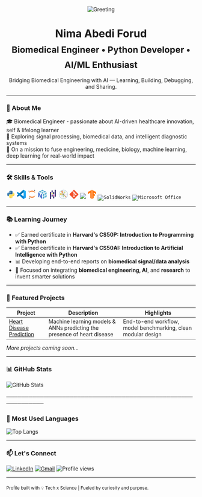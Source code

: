 <p align="center">
  <img src="https://img.shields.io/badge/Hi 👋-I'm%20Nima-orange" alt="Greeting"/>
</p>

<h1 align="center">Nima Abedi Forud<br><sub>Biomedical Engineer • Python Developer • AI/ML Enthusiast</sub></h1>

<p align="center">
  Bridging Biomedical Engineering with AI — Learning, Building, Debugging, and Sharing.
</p>

---

### 🧠 About Me
🎓 Biomedical Engineer - passionate about AI-driven healthcare innovation, self & lifelong learner  
🔬 Exploring signal processing, biomedical data, and intelligent diagnostic systems  
🚀 On a mission to fuse engineering, medicine, biology, machine learning, deep learning for real-world impact  

---


### 🛠 Skills & Tools
<code><img height="24" src="https://raw.githubusercontent.com/devicons/devicon/master/icons/python/python-original.svg"></code>
<code><img height="24" src="https://raw.githubusercontent.com/devicons/devicon/master/icons/vscode/vscode-original.svg"></code>
<code><img height="24" src="https://raw.githubusercontent.com/devicons/devicon/master/icons/jupyter/jupyter-original.svg"></code>
<code><img height="24" src="https://raw.githubusercontent.com/devicons/devicon/master/icons/numpy/numpy-original.svg"></code>
<code><img height="24" src="https://raw.githubusercontent.com/devicons/devicon/master/icons/pandas/pandas-original.svg"></code>
<code><img height="24" src="https://raw.githubusercontent.com/devicons/devicon/master/icons/matplotlib/matplotlib-original.svg"></code>
<code><img height="24" src="https://raw.githubusercontent.com/devicons/devicon/master/icons/git/git-original.svg"></code>
<code><img height="24" src="https://upload.wikimedia.org/wikipedia/commons/0/05/Scikit_learn_logo_small.svg"></code>
<code><img height="24" src="https://raw.githubusercontent.com/devicons/devicon/master/icons/tensorflow/tensorflow-original.svg"></code>
<code><img height="24" src="https://img.icons8.com/color/48/solidworks.png" alt="SolidWorks"/></code>
<code><img height="24" src="https://img.icons8.com/color/48/microsoft-office-2019.png" alt="Microsoft Office"/></code>

---

### 📚 Learning Journey
- ✅ Earned certificate in **Harvard's CS50P: Introduction to Programming with Python**
- ✅ Earned certificate in **Harvard's CS50AI: Introduction to Artificial Intelligence with Python**
- 📊 Developing end-to-end reports on **biomedical signal/data analysis**
- 🧠 Focused on integrating **biomedical engineering, AI**, and **research** to invent smarter solutions

---

### 🔭 Featured Projects

| Project | Description | Highlights |
|--------|-------------|------------|
| [Heart Disease Prediction](https://github.com/Nimaabediforud/Heart-Disease-Prediction) | Machine learning models & ANNs predicting the presence of heart disease | End-to-end workflow, model benchmarking, clean modular design |

*More projects coming soon...*

---


### 📊 GitHub Stats

![GitHub Stats](https://github-readme-stats.vercel.app/api?username=Nimaabediforud&count_private=true&show_icons=true&hide=prs,issues,stars&theme=tokyonight&custom_title=Total%20Commits%20(Private%20+%20Public))

────────────────────────────────────────────────────────────

### 🧠 Most Used Languages

![Top Langs](https://github-readme-stats.vercel.app/api/top-langs/?username=Nimaabediforud&layout=compact&theme=tokyonight)

---

### 📫 Let's Connect

[![LinkedIn](https://img.shields.io/badge/LinkedIn-NimaAbediForud-blue?logo=linkedin&logoColor=white)](https://www.linkedin.com/in/nima-abedi-forud-625205325)  [![Gmail](https://img.shields.io/badge/Email-NimaAbediForud-red?logo=gmail&logoColor=white)](mailto:Nimaabediforud@gmail.com)
<img src="https://komarev.com/ghpvc/?username=Nimaabediforud&label=Profile%20views&color=ff69b4&style=flat" alt="Profile views" />

---

<sub>Profile built with 💡 Tech x Science | Fueled by curiosity and purpose.</sub>
